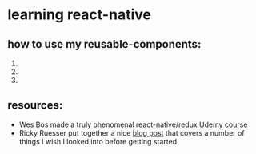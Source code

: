 # learning react-native

## how to use my reusable-components:
1. 
2. 
3. 

## resources:
- Wes Bos made a truly phenomenal react-native/redux [Udemy course](https://www.udemy.com/the-complete-react-native-and-redux-course/learn/v4/content)
- Ricky Ruesser put together a nice [blog post](http://rickyreusser.com/2016/05/14/things-i-learned-the-hard-way-using-react-native/) that covers a number of things I wish I looked into before getting started